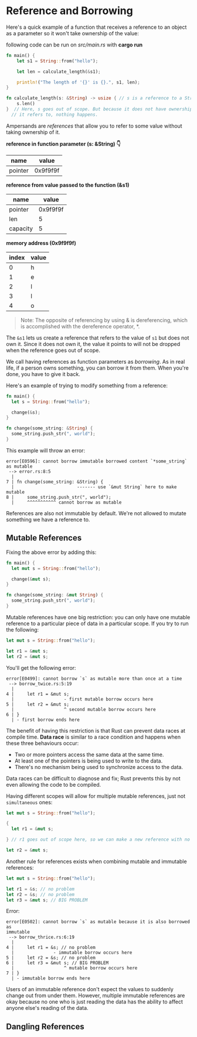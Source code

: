 # Reference and Borrowing

Here's a quick example of a function that receives a reference to an object as a parameter
so it won't take ownership of the value:

following code can be run on *src/main.rs* with **cargo run**

```rust
fn main() {
    let s1 = String::from("hello");

    let len = calculate_length(&s1);

    println!("The length of '{}' is {}.", s1, len);
}

fn calculate_length(s: &String) -> usize { // s is a reference to a String
    s.len()
}  // Here, s goes out of scope. But because it does not have ownership of what
  // it refers to, nothing happens.
```

Ampersands are *references* that allow you to refer to some value without taking ownership of it.

**reference in function parameter (s: &String) :point_down:**

name | value
---- | -----
pointer | 0x9f9f9f

**reference from value passed to the function (&s1)**

name | value
---- | -----
pointer  | 0x9f9f9f
len      | 5
capacity | 5 

**memory address (0x9f9f9f)**

index | value
----- | -----
0     | h
1     | e
2     | l
3     | l
4     | o

> Note: The opposite of referencing by using & is dereferencing, which is accomplished with the dereference operator, *.

The `&s1` lets us create a reference that refers to the value of `s1` but does not own it.
Since it does not own it, the value it points to will not be dropped when the reference goes
out of scope.

We call having references as function parameters as *borrowing*. As in real life, if a person
owns something, you can borrow it from them. When you're done, you have to give it back.

Here's an example of trying to modify something from a reference:

```rust
fn main() {
  let s = String::from("hello");

  change(&s);
}

fn change(some_string: &String) {
  some_string.push_str(", world");
}
```

This example will throw an error:

```
error[E0596]: cannot borrow immutable borrowed content `*some_string` as mutable
 --> error.rs:8:5
  |
7 | fn change(some_string: &String) {
  |                        ------- use `&mut String` here to make mutable
8 |     some_string.push_str(", world");
  |     ^^^^^^^^^^^ cannot borrow as mutable
```

References are also not immutable by default. We're not allowed to mutate something we have a 
reference to.

## Mutable References

Fixing the above error by adding this:

```rust
fn main() {
  let mut s = String::from("hello");

  change(&mut s);
}

fn change(some_string: &mut String) {
  some_string.push_str(", world");
}
```

Mutable references have one big restriction: you can only have one mutable reference to a 
particular piece of data in a particular scope. If you try to run the following:

```rust
let mut s = String::from("hello");

let r1 = &mut s;
let r2 = &mut s;
```

You'll get the following error:

```
error[E0499]: cannot borrow `s` as mutable more than once at a time
 --> borrow_twice.rs:5:19
  |
4 |     let r1 = &mut s;
  |                   - first mutable borrow occurs here
5 |     let r2 = &mut s;
  |                   ^ second mutable borrow occurs here
6 | }
  | - first borrow ends here
```

The benefit of having this restriction is that Rust can prevent data races at compile time.
**Data race** is similar to a race condition and happens when these three behaviours occur:

- Two or more pointers access the same data at the same time.
- At least one of the pointers is being used to write to the data.
- There's no mechanism being used to synchronize access to the data.

Data races can be difficult to diagnose and fix; Rust prevents this by not even allowing the
code to be compiled.

Having different scopes will allow for multiple mutable references, just not `simultaneous` ones:

```rust
let mut s = String::from("hello");

{
  let r1 = &mut s;

} // r1 goes out of scope here, so we can make a new reference with no problems.

let r2 = &mut s;
```

Another rule for references exists when combining mutable and immutable references:

```rust
let mut s = String::from("hello");

let r1 = &s; // no problem
let r2 = &s; // no problem
let r3 = &mut s; // BIG PROBLEM
```

Error:

```
error[E0502]: cannot borrow `s` as mutable because it is also borrowed as
immutable
 --> borrow_thrice.rs:6:19
  |
4 |     let r1 = &s; // no problem
  |               - immutable borrow occurs here
5 |     let r2 = &s; // no problem
6 |     let r3 = &mut s; // BIG PROBLEM
  |                   ^ mutable borrow occurs here
7 | }
  | - immutable borrow ends here
```

Users of an immutable reference don't expect the values to suddenly change out from under them.
However, multiple immutable references are okay because no one who is just reading the data has
the ability to affect anyone else's reading of the data.

## Dangling References